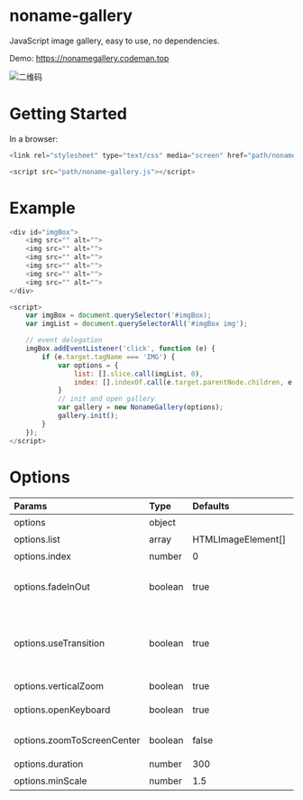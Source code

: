 # noname-gallery
JavaScript image gallery, easy to use, no dependencies.

Demo: https://nonamegallery.codeman.top

![二维码](https://nonamegallery.codeman.top/src/images/qrcode.png)


# Getting Started
In a browser:
```javascript
<link rel="stylesheet" type="text/css" media="screen" href="path/noname-gallery.css">

<script src="path/noname-gallery.js"></script>
```

# Example
```javascript
<div id="imgBox">
    <img src="" alt="">
    <img src="" alt="">
    <img src="" alt="">
    <img src="" alt="">
    <img src="" alt="">
    <img src="" alt="">
</div>

<script>
    var imgBox = document.querySelector('#imgBox);
    var imgList = document.querySelectorAll('#imgBox img');

    // event delegation
    imgBox.addEventListener('click', function (e) {
        if (e.target.tagName === 'IMG') {
            var options = {
                list: [].slice.call(imgList, 0),
                index: [].indexOf.call(e.target.parentNode.children, e.target)
            }
            // init and open gallery
            var gallery = new NonameGallery(options);
            gallery.init();
        }
    });
</script>
```

# Options
| Params | Type | Defaults | Description |
| :---- | :---- | :---- | :---- |
| options | object |  | 配置项 |
| options.list | array | HTMLImageElement[] | 图片列表，必填参数 |
| options.index | number | 0 | 索引 |
| options.fadeInOut | boolean | true | 动画淡入淡出，当缩略图和预览尺寸不匹配时，建议开启 |
| options.useTransition | boolean | true | 动画实现方式，默认使用CSS3 transition，使用requestAnimationFrame在部分手机浏览器上会有卡顿 |
| options.verticalZoom | boolean | true | 垂直滑动时缩小图片 |
| options.openKeyboard | boolean | true | 开启键盘控制，esc关闭画廊，方向键切换图片 |
| options.zoomToScreenCenter | boolean | false | 将放大区域移动至屏幕中心显示 |
| options.duration | number | 300 | 动画持续时间，单位ms |
| options.minScale | number | 1.5 | 最小放大倍数 |
